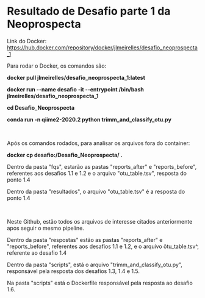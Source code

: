 # Resultado de Desafio parte 1 da Neoprospecta

Link do Docker: https://hub.docker.com/repository/docker/jlmeirelles/desafio_neoprospecta_1

<p>
Para rodar o Docker, os comandos são:

**docker pull jlmeirelles/desafio_neoprospecta_1:latest**

**docker run --name desafio -it --entrypoint /bin/bash jlmeirelles/desafio_neoprospecta_1**

**cd Desafio_Neoprospecta**

**conda run -n qiime2-2020.2 python trimm_and_classify_otu.py**
</p>

<p>&nbsp;</p>

<p>
Após os comandos rodados, para analisar os arquivos fora do container:

**<abrir outro terminal com o container aberto e rodar:>**

**docker cp desafio:/Desafio_Neoprospecta/ .**

Dentro da pasta "fqs", estarão as pastas "reports_after" e "reports_before", referentes aos desafios 1.1 e 1.2 e o arquivo "otu_table.tsv", resposta do ponto 1.4

Dentro da pasta "resultados", o arquivo "otu_table.tsv" é a resposta do ponto 1.4
</p>

<p>&nbsp;</p>

<p>
Neste Github, estão todos os arquivos de interesse citados anteriormente apos seguir o mesmo pipeline. 
  
Dentro da pasta "respostas" estão as pastas "reports_after" e "reports_before", referentes aos desafios 1.1 e 1.2, e o arquivo ôtu_table.tsv^, referente ao desafio 1.4

Dentro da pasta "scripts", está o arquivo "trimm_and_classify_otu.py", responsável pela resposta dos desafios 1.3, 1.4 e 1.5.

Na pasta "scripts" está o Dockerfile responsável pela resposta ao desafio 1.6.
</p>

